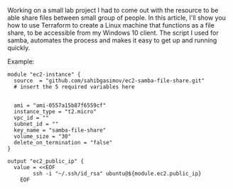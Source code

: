 Working on a small lab project I had to come out with the resource to be able share files between small group of people. In this article, I'll show you how to use Terraform to create a Linux machine that functions as a file share, to be accessible from my Windows 10 client. The script I used for samba, automates the process and makes it easy to get up and running quickly.

Example:
```
module "ec2-instance" {
  source  = "github.com/sahibgasimov/ec2-samba-file-share.git"
  # insert the 5 required variables here


  ami = "ami-0557a15b87f6559cf"
  instance_type = "t2.micro"
  vpc_id = ""
  subnet_id = ""
  key_name = "samba-file-share"
  volume_size = "30"
  delete_on_termination = "false"
}

output "ec2_public_ip" {
  value = <<EOF
        ssh -i "~/.ssh/id_rsa" ubuntu@${module.ec2.public_ip}
    EOF
```
